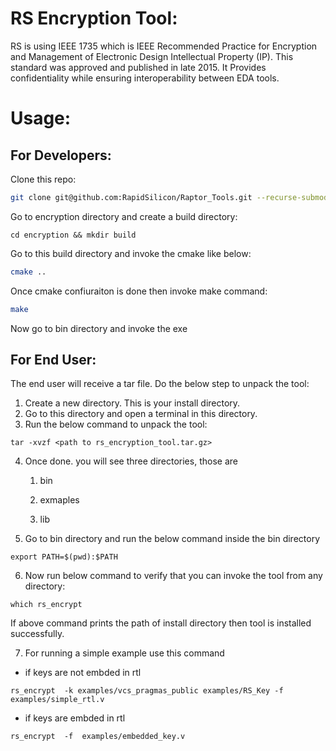 # RS Encryption Tool:
RS is using IEEE 1735 which is IEEE Recommended Practice for Encryption and Management of Electronic Design Intellectual Property (IP). This standard was approved and published in late 2015​. It Provides confidentiality while ensuring interoperability between EDA tools.

# Usage:

## For Developers:

Clone this repo:

```bash
git clone git@github.com:RapidSilicon/Raptor_Tools.git --recurse-submodules --progress
```

Go to encryption directory and create a build directory:

```
cd encryption && mkdir build
```
Go to this build directory and invoke the cmake like below:

```bash
cmake ..
```
Once cmake confiuraiton is done then invoke make command:

```bash
make
```
Now go to bin directory and invoke the exe

## For End User:

The end user will receive a tar file. 
Do the below step to unpack the tool:

1. Create a new directory. This is your install directory.
2. Go to this directory and open a terminal in this directory.
3. Run the below command to unpack the tool:

```
tar -xvzf <path to rs_encryption_tool.tar.gz>
```
4. Once done. you will see three directories, those are 
    
    1. bin 
    
    2. exmaples
    
    3. lib
5. Go to bin directory and run the below command inside the bin directory

```
export PATH=$(pwd):$PATH
```

6. Now run below command to verify that you can invoke the tool from any directory:

```
which rs_encrypt
```
If above command prints the path of install directory then tool is installed successfully. 

7. For running a simple example use this command 

- if keys are not embded in rtl

```
rs_encrypt  -k examples/vcs_pragmas_public examples/RS_Key -f  examples/simple_rtl.v
```
- if keys are embded in rtl

```
rs_encrypt  -f  examples/embedded_key.v
```